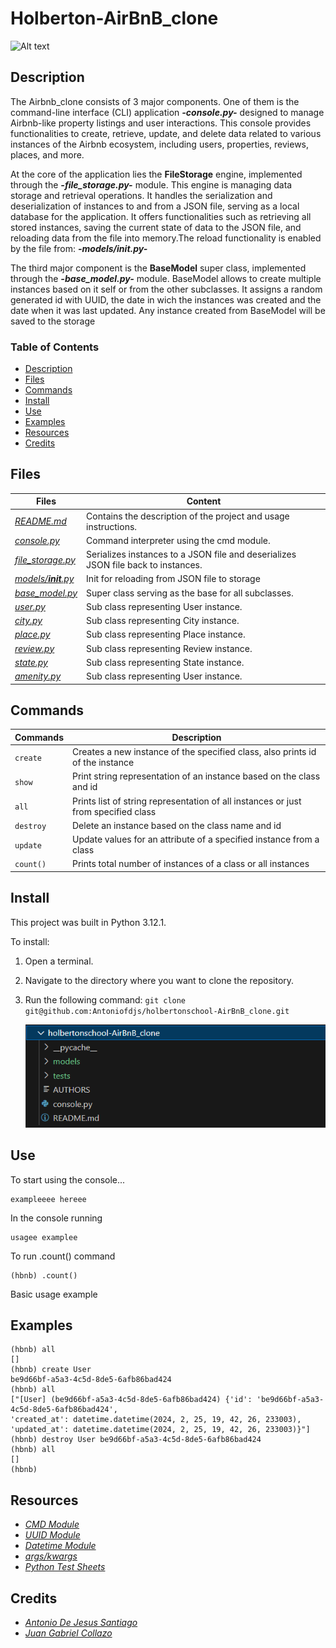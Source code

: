 # Holberton-AirBnB_clone
![Alt text](https://www.digital.ink/wp-content/uploads/airbnb_logo_detail.jpg)

## Description
The Airbnb_clone consists of 3 major components. One of them is the command-line interface (CLI) application ***-console.py-*** designed to manage Airbnb-like property listings and user interactions. This console provides functionalities to create, retrieve, update, and delete data related to various instances of the Airbnb ecosystem, including users, properties, reviews, places, and more.

At the core of the application lies the **FileStorage** engine, implemented through the ***-file_storage.py-*** module. This engine is managing data storage and retrieval operations. It handles the serialization and deserialization of instances to and from a JSON file, serving as a local database for the application. It offers functionalities such as retrieving all stored instances, saving the current state of data to the JSON file, and reloading data from the file into memory.The reload functionality is enabled by the file from: ***-models/__init__.py-***

The third major component is the **BaseModel** super class, implemented through the ***-base_model.py-*** module. BaseModel allows to create multiple instances based on it self or from the other subclasses. It assigns a random generated id with UUID, the date in wich the instances was created and the date when it was last updated. Any instance created from BaseModel will be saved to the storage

### Table of Contents

- [Description](#description)
- [Files](#files)
- [Commands](#commands)
- [Install](#install)
- [Use](#use)
- [Examples](#examples)
- [Resources](#resources)
- [Credits](#credits)
  

## Files

| Files                  | Content                                           |
|------------------------|---------------------------------------------------------|
| [*README.md*](README.md) | Contains the description of the project and usage instructions. |
| [*console.py*](console.py)| Command interpreter using the cmd module.|                      |
| [*file_storage.py*](models/engine/file_storage.py) | Serializes instances to a JSON file and deserializes JSON file back to instances.|  
| [*models/__init__.py*](models/__init__.py) | Init for reloading from JSON file to storage|
| [*base_model.py*](models/base_model.py) | Super class serving as the base for all subclasses.   |
| [*user.py*](models/user.py) | Sub class representing User instance. |
| [*city.py*](models/city.py) | Sub class representing City instance. |
| [*place.py*](models/place.py) | Sub class representing Place instance.|
| [*review.py*](models/review.py) | Sub class representing Review instance.|
| [*state.py*](models/state.py) | Sub class representing State instance.|
| [*amenity.py*](models/amenity.py) | Sub class representing User instance. |


## Commands

| Commands   | Description                                                                                           |
|-----------|-------------------------------------------------------------------------------------------------------|
| `create`| Creates a new instance of the specified class, also prints id of the instance                         |
| `show`  | Print string representation of an instance based on the class and id                                  |
| `all`   | Prints list of string representation of all instances or just from specified class                     |
| `destroy`| Delete an instance based on the class name and id                                                      |
| `update`| Update values for an attribute of a specified instance from a class                                    |
| `count()` | Prints total number of instances of a class or all instances                                           |

## Install

This project was built in Python 3.12.1.

To install:

1. Open a terminal.
2. Navigate to the directory where you want to clone the repository.
3. Run the following command: `git clone git@github.com:Antoniofdjs/holbertonschool-AirBnB_clone.git`

   <img src="images/Vs_code_example.PNG" alt="VS Code Example">


## Use 
To start using the console...


```
exampleeee hereee
```
In the console running

```
usagee examplee
```
To run .count() command

```
(hbnb) .count()
```
Basic usage example


## Examples

```
(hbnb) all
[]     
(hbnb) create User
be9d66bf-a5a3-4c5d-8de5-6afb86bad424
(hbnb) all
["[User] (be9d66bf-a5a3-4c5d-8de5-6afb86bad424) {'id': 'be9d66bf-a5a3-4c5d-8de5-6afb86bad424',
'created_at': datetime.datetime(2024, 2, 25, 19, 42, 26, 233003),
'updated_at': datetime.datetime(2024, 2, 25, 19, 42, 26, 233003)}"]
(hbnb) destroy User be9d66bf-a5a3-4c5d-8de5-6afb86bad424
(hbnb) all                                               
[]     
(hbnb) 
```

## Resources

 - *[CMD Module](https://docs.python.org/3/library/cmd.html)*
- *[UUID Module](https://docs.python.org/3/library/uuid.html)*
- *[Datetime Module](https://docs.python.org/3/library/datetime.html)*
- *[args/kwargs](https://yasoob.me/2013/08/04/args-and-kwargs-in-python-explained/)*
- *[Python Test Sheets](https://www.pythonsheets.com/notes/python-tests.html)*



## Credits

 - *[Antonio De Jesus Santiago](https://github.com/Antoniofdjs)*
 - *[Juan Gabriel Collazo](https://github.com/juancollazo5)*
